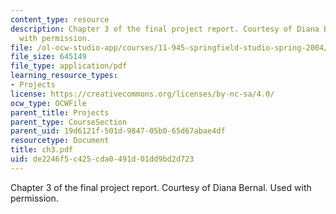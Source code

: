 ```yaml
---
content_type: resource
description: Chapter 3 of the final project report. Courtesy of Diana Bernal. Used
  with permission.
file: /ol-ocw-studio-app/courses/11-945-springfield-studio-spring-2004/de2246f5c425cda0491d01dd9bd2d723_ch3.pdf
file_size: 645149
file_type: application/pdf
learning_resource_types:
- Projects
license: https://creativecommons.org/licenses/by-nc-sa/4.0/
ocw_type: OCWFile
parent_title: Projects
parent_type: CourseSection
parent_uid: 19d6121f-501d-9847-05b0-65d67abae4df
resourcetype: Document
title: ch3.pdf
uid: de2246f5-c425-cda0-491d-01dd9bd2d723
---
```

Chapter 3 of the final project report. Courtesy of Diana Bernal. Used with permission.